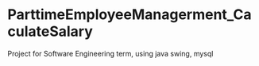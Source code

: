 # ParttimeEmployeeManagerment_CaculateSalary
Project for Software Engineering term, using java swing, mysql
